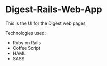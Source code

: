 Digest-Rails-Web-App
====================

This is the UI for the Digest web pages

Technologies used:
- Ruby on Rails
- Coffee Script
- HAML
- SASS
